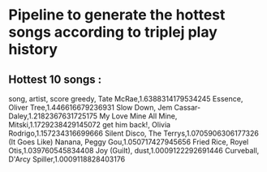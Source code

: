 # Pipeline to generate the hottest songs according to triplej play history

## Hottest 10 songs :
song, artist, score 
greedy, Tate McRae,1.6388314179534245 
Essence, Oliver Tree,1.446616679236931 
Slow Down, Jem Cassar-Daley,1.2182367631725175 
My Love Mine All Mine, Mitski,1.1729238429145072 
get him back!, Olivia Rodrigo,1.157234316699666 
Silent Disco, The Terrys,1.0705906306177326 
(It Goes Like) Nanana, Peggy Gou,1.050717427945656 
Fried Rice, Royel Otis,1.039760545834408 
Joy (Guilt), dust,1.0009122292691446 
Curveball, D'Arcy Spiller,1.0009118828403176 

